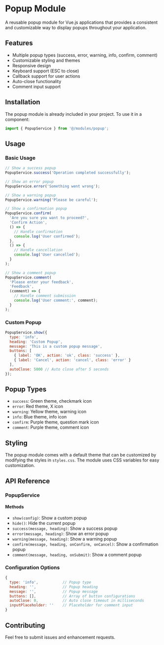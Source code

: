 # Popup Module

A reusable popup module for Vue.js applications that provides a consistent and customizable way to display popups throughout your application.

## Features

- Multiple popup types (success, error, warning, info, confirm, comment)
- Customizable styling and themes
- Responsive design
- Keyboard support (ESC to close)
- Callback support for user actions
- Auto-close functionality
- Comment input support

## Installation

The popup module is already included in your project. To use it in a component:

```javascript
import { PopupService } from '@/modules/popup';
```

## Usage

### Basic Usage

```javascript
// Show a success popup
PopupService.success('Operation completed successfully');

// Show an error popup
PopupService.error('Something went wrong');

// Show a warning popup
PopupService.warning('Please be careful');

// Show a confirmation popup
PopupService.confirm(
  'Are you sure you want to proceed?',
  'Confirm Action',
  () => {
    // Handle confirmation
    console.log('User confirmed');
  },
  () => {
    // Handle cancellation
    console.log('User cancelled');
  }
);

// Show a comment popup
PopupService.comment(
  'Please enter your feedback',
  'Feedback',
  (comment) => {
    // Handle comment submission
    console.log('User comment:', comment);
  }
);
```

### Custom Popup

```javascript
PopupService.show({
  type: 'info',
  heading: 'Custom Popup',
  message: 'This is a custom popup message',
  buttons: [
    { label: 'OK', action: 'ok', class: 'success' },
    { label: 'Cancel', action: 'cancel', class: 'error' }
  ],
  autoClose: 5000 // Auto close after 5 seconds
});
```

## Popup Types

- `success`: Green theme, checkmark icon
- `error`: Red theme, X icon
- `warning`: Yellow theme, warning icon
- `info`: Blue theme, info icon
- `confirm`: Purple theme, question mark icon
- `comment`: Purple theme, comment icon

## Styling

The popup module comes with a default theme that can be customized by modifying the styles in `styles.css`. The module uses CSS variables for easy customization.

## API Reference

### PopupService

#### Methods

- `show(config)`: Show a custom popup
- `hide()`: Hide the current popup
- `success(message, heading)`: Show a success popup
- `error(message, heading)`: Show an error popup
- `warning(message, heading)`: Show a warning popup
- `confirm(message, heading, onConfirm, onCancel)`: Show a confirmation popup
- `comment(message, heading, onSubmit)`: Show a comment popup

### Configuration Options

```javascript
{
  type: 'info',           // Popup type
  heading: '',            // Popup heading
  message: '',            // Popup message
  buttons: [],            // Array of button configurations
  autoClose: 0,           // Auto close timeout in milliseconds
  inputPlaceholder: ''    // Placeholder for comment input
}
```

## Contributing

Feel free to submit issues and enhancement requests. 